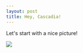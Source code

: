 ```yaml
---
layout: post
title: Hey, Cascadia!
---
```


Let's start with a nice picture!

![](http://www.heycascadia.com/assets/firstpic.jpg)
